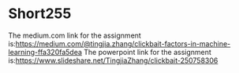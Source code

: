 # Short255

The medium.com link for the assignment is:https://medium.com/@tingjia.zhang/clickbait-factors-in-machine-learning-ffa320fa5dea
The powerpoint link for the assignment is:https://www.slideshare.net/TingjiaZhang/clickbait-250758306
